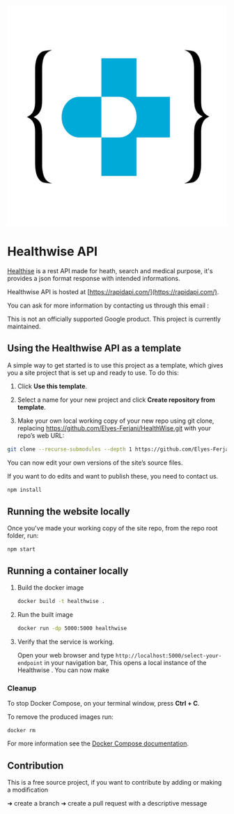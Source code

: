 ![Screenshot](./logo/Healthwise.png)

# Healthwise API

[Healthise](https://github.com/Elyes-Ferjani/HealthWise) is a rest API made for heath, search and medical purpose, it's provides a json format response with 
intended informations. 

Healthwise API is hosted at [https://rapidapi.com/](https://rapidapi.com/).

You can ask for more information by contacting us through this email : 

This is not an officially supported Google product. This project is currently maintained.

## Using the Healthwise API as a template

A simple way to get started is to use this project as a template, which gives you a site project that is set up and ready to use. To do this: 

1. Click **Use this template**.

2. Select a name for your new project and click **Create repository from template**.

3. Make your own local working copy of your new repo using git clone, replacing https://github.com/Elyes-Ferjani/HealthWise.git with your repo’s web URL:

```bash
git clone --recurse-submodules --depth 1 https://github.com/Elyes-Ferjani/HealthWise.git
```

You can now edit your own versions of the site’s source files.

If you want to do edits and want to publish these, you need to contact us.

```bash
npm install
```

## Running the website locally


Once you've made your working copy of the site repo, from the repo root folder, run:

```
npm start
```

## Running a container locally


1. Build the docker image 

   ```bash
   docker build -t healthwise .
   ```

1. Run the built image

   ```bash
   docker run -dp 5000:5000 healthwise
   ```

1. Verify that the service is working. 

   Open your web browser and type `http://localhost:5000/select-your-endpoint` in your navigation bar,
   This opens a local instance of the Healthwise . You can now make

### Cleanup

To stop Docker Compose, on your terminal window, press **Ctrl + C**. 

To remove the produced images run:

```console
docker rm
```
For more information see the [Docker Compose
documentation](https://docs.docker.com/compose/gettingstarted/).

## Contribution

This is a free source project, if you want to contribute by adding or making a modification

➜ create a branch
➜ create a pull request with a descriptive message


